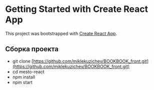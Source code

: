 # Getting Started with Create React App

This project was bootstrapped with [Create React App](https://github.com/facebook/create-react-app).

## Сборка проекта

* git clone [https://github.com/miklekuzichev/BOOKBOOK_front.git](https://github.com/miklekuzichev/BOOKBOOK_front.git)
* cd mesto-react
* npm install
* npm start